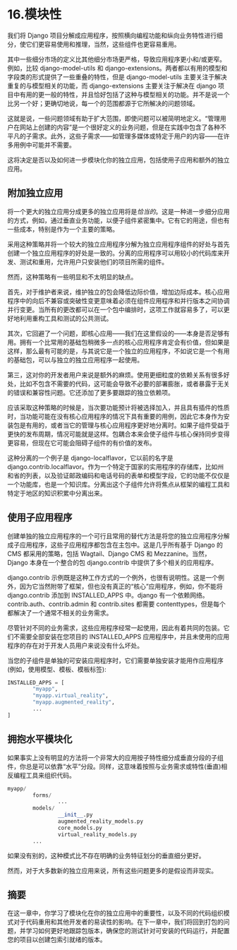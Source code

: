 # 16.模块性

我们将 Django 项目分解成应用程序，按照横向编程功能和纵向业务特性进行细分，使它们更容易使用和推理，当然，这些组件也更容易重用。

其中一些细分市场的定义比其他细分市场更严格，导致应用程序更小和/或更窄。例如，比较 django-model-utils 和 django-extensions。两者都以有用的模型和字段类的形式提供了一些重叠的特性，但是 django-model-utils 主要关注于解决重复的与模型相关的功能，而 django-extensions 主要关注于解决在 django 项目中有用的更一般的特性，并且恰好包括了这种与模型相关的功能。并不是说一个比另一个好；更确切地说，每一个的范围都源于它所解决的问题领域。

这就是说，一些问题领域有助于扩大范围，即使问题可以被简明地定义。“管理用户在网站上创建的内容”是一个很好定义的业务问题，但是在实践中包含了各种不平凡的子需求。此外，这些子需求——如管理多媒体或特定于用户的内容——在许多用例中可能并不需要。

这将决定是否以及如何进一步模块化你的独立应用，包括使用子应用和额外的独立应用。

## 附加独立应用

将一个更大的独立应用分成更多的独立应用将是*恰当的*。这是一种进一步细分应用的方式，例如，通过垂直业务功能，以便子组件紧密集中。它有它的用途，但也有一些成本，特别是作为一个主要的策略。

采用这种策略并将一个较大的独立应用程序分解为独立应用程序组件的好处与首先创建一个独立应用程序的好处是一致的。分离的应用程序可以用较小的代码库来开发、测试和重用，允许用户只安装他们的项目所需的组件。

然而，这种策略有一些明显和不太明显的缺点。

首先，对于维护者来说，维护独立的包会降低边际价值，增加边际成本。核心应用程序中的向后不兼容或突破性变更意味着必须在组件应用程序和并行版本之间协调并行变更。当所有的更改都可以在一个包中编排时，这项工作就容易多了，可以更好地利用重构工具和测试的公共测试。

其次，它回避了一个问题，即核心应用——我们在这里假设的——本身是否足够有用。拥有一个比常用的基础包稍微多一点的核心应用程序肯定会有价值，但如果是这样，那么最有可能的是，与其说它是一个独立的应用程序，不如说它是一个有用的基础包，可以与独立的独立应用程序一起使用。

第三，这对你的开发者用户来说是额外的麻烦。使用更细粒度的依赖关系有很多好处，比如不包含不需要的代码，这可能会导致不必要的部署膨胀，或者暴露于无关的错误和兼容性问题。它还添加了更多要跟踪的独立依赖项。

应该采取这种策略的时候是，当次要功能预计将被选择加入，并且具有插件的性质时，当功能可能在没有核心应用程序的情况下具有重要的用例，因此它本身作为安装包是有用的，或者当它的管理与核心应用程序更好地分离时。如果子组件受益于更快的发布周期，情况可能就是这样。包耦合本来会使子组件与核心保持同步变得更容易，但现在它可能会阻碍子组件的有价值的发布。

这种分离的一个例子是 django-localflavor，它以前的名字是 django.contrib.localflavor。作为一个特定于国家的实用程序的存储库，比如州和省的列表，以及验证邮政编码和电话号码的表单和模型字段，它的功能不仅仅是一个功能库，也是一个知识库。分离出这个子组件允许将焦点从框架的编程工具和特定于地区的知识积累中分离出来。

## 使用子应用程序

创建单独的独立应用程序的一个可行且常用的替代方法是将您的独立应用程序分解成子应用程序，这些子应用程序都包含在主包中。这是几乎所有基于 Django 的 CMS 都采用的策略，包括 Wagtail、Django CMS 和 Mezzanine。当然，Django 本身在一个整合的包 django.contrib 中提供了多个相关的应用程序。

django.contrib 示例既是这种工作方式的一个例外，也很有说明性。这是一个例外，因为它当然附带了框架，但也没有真正的“核心”应用程序，例如，你不能将 django.contrib 添加到 INSTALLED_APPS 中。django 有一个依赖网络。contrib.auth、contrib.admin 和 contrib.sites 都需要 contenttypes，但是每个都解决了一个通常不相关的业务需求。

尽管针对不同的业务需求，这些应用程序经常一起使用，因此有着共同的包装。它们不需要全部安装在您项目的 INSTALLED_APPS 应用程序中，并且未使用的应用程序的存在对于开发人员用户来说没有什么坏处。

当您的子组件是单独的可安装应用程序时，它们需要单独安装才能用作应用程序(例如，使用模型、模板、模板标签):

```py
INSTALLED_APPS = [
        "myapp",
        "myapp.virtual_reality",
        "myapp.augmented_reality",
        ...
]

```

## 拥抱水平模块化

如果事实上没有明显的方法将一个非常大的应用按子特性细分成垂直分段的子组件，你总是可以依靠“水平”分段。同样，这意味着按照与业务需求或特性(垂直)相反编程工具来组织代码。

```py
myapp/
        forms/
                ...
        models/
                __init__.py
                augmented_reality_models.py
                core_models.py
                virtual_reality_models.py
        ...

```

如果没有别的，这种模式比不存在明确的业务特征划分的垂直细分更好。

然而，对于大多数新的独立应用来说，所有这些问题更多的是假设而非现实。

## 摘要

在这一章中，你学习了模块化在你的独立应用中的重要性，以及不同的代码组织模式对于代码重用和其他开发者的易读性的影响。在下一章中，我们将回到打包的问题，并学习如何更好地跟踪包版本，确保您的测试针对可安装的代码运行，并配置您的项目以创建包索引就绪的版本。